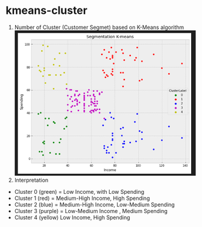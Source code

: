 # kmeans-cluster

1. Number of Cluster (Customer Segmet) based on K-Means algorithm
![cluster-result](https://github.com/abdurrahmanshidiq/kmeans-cluster/blob/master/img/cluster-result.png "cluster-result")<br>
2. Interpretation
  - Cluster 0 (green) = Low Income, with Low Spending
  - Cluster 1 (red) = Medium-High Income, High Spending
  - Cluster 2 (blue) = Medium-High Income, Low-Medium Spending
  - Cluster 3 (purple) =  Low-Medium Income , Medium Spending
  - Cluster 4 (yellow) Low Income, High Spending

